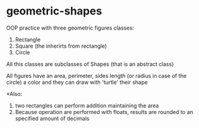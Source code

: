 # geometric-shapes

OOP practice with three geometric figures classes:
1) Rectangle
2) Square (the inherirts from rectangle)
3) Circle

All this classes are subclasses of Shapes (that is an abstract class)

All figures have an area, perimeter, sides length (or radius in case of the circle) a color and they can draw with 'turtle' their shape

*Also: 
1. two rectangles can perform addition maintaining the area
2. Because operation are performed with floats, results are rounded to an specified amount of decimals
